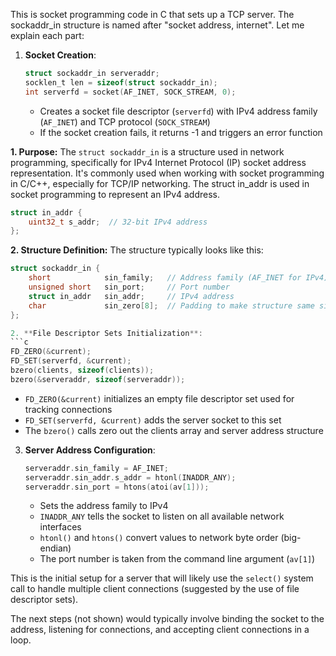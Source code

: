 This is socket programming code in C that sets up a TCP server. The sockaddr_in structure is named after "socket address, internet". Let me explain each part:

1. **Socket Creation**:
   ```c
   struct sockaddr_in serveraddr;
   socklen_t len = sizeof(struct sockaddr_in);
   int serverfd = socket(AF_INET, SOCK_STREAM, 0);
   ```
   - Creates a socket file descriptor (`serverfd`) with IPv4 address family (`AF_INET`) and TCP protocol (`SOCK_STREAM`)
   - If the socket creation fails, it returns -1 and triggers an error function
  
**1. Purpose:**   The `struct sockaddr_in` is a structure used in network programming, specifically for IPv4 Internet Protocol (IP) socket address representation. It's commonly used when working with socket programming in C/C++, especially for TCP/IP networking.
The struct in_addr is used in socket programming to represent an IPv4 address.
```c
struct in_addr {
    uint32_t s_addr;  // 32-bit IPv4 address
};
```

**2. Structure Definition:**   The structure typically looks like this:

   ```c
   struct sockaddr_in {
       short            sin_family;   // Address family (AF_INET for IPv4)
       unsigned short   sin_port;     // Port number
       struct in_addr   sin_addr;     // IPv4 address
       char             sin_zero[8];  // Padding to make structure same size as struct sockaddr
   };

2. **File Descriptor Sets Initialization**:
   ```c
   FD_ZERO(&current);
   FD_SET(serverfd, &current);
   bzero(clients, sizeof(clients));
   bzero(&serveraddr, sizeof(serveraddr));
   ```
   - `FD_ZERO(&current)` initializes an empty file descriptor set used for tracking connections
   - `FD_SET(serverfd, &current)` adds the server socket to this set
   - The `bzero()` calls zero out the clients array and server address structure

3. **Server Address Configuration**:
   ```c
   serveraddr.sin_family = AF_INET;
   serveraddr.sin_addr.s_addr = htonl(INADDR_ANY);
   serveraddr.sin_port = htons(atoi(av[1]));
   ```
   - Sets the address family to IPv4
   - `INADDR_ANY` tells the socket to listen on all available network interfaces
   - `htonl()` and `htons()` convert values to network byte order (big-endian)
   - The port number is taken from the command line argument (`av[1]`)

This is the initial setup for a server that will likely use the `select()` system call to handle multiple client connections (suggested by the use of file descriptor sets).

The next steps (not shown) would typically involve binding the socket to the address, listening for connections, and accepting client connections in a loop.​​​​​​​​​​​​​​​​
